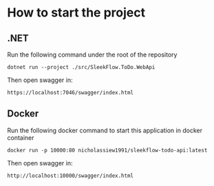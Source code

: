 # How to start the project

## .NET
Run the following command under the root of the repository

``dotnet run --project ./src/SleekFlow.ToDo.WebApi``

Then open swagger in:

``https://localhost:7046/swagger/index.html``

## Docker
Run the following docker command to start this application in docker container

``docker run -p 10000:80 nicholassiew1991/sleekflow-todo-api:latest``

Then open swagger in:

``http://localhost:10000/swagger/index.html``